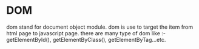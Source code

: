 # DOM
dom stand for document object module. dom is use to target the item from html page to javascript page. there are many type of dom like :- getElementById(), getElementByClass(), getElementByTag...etc.
